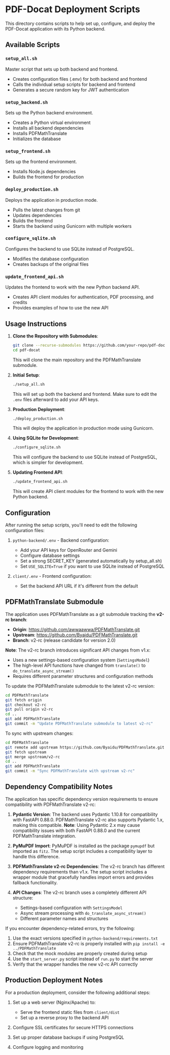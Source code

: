 # PDF-Docat Deployment Scripts

This directory contains scripts to help set up, configure, and deploy the PDF-Docat application with its Python backend.

## Available Scripts

### `setup_all.sh`
Master script that sets up both backend and frontend.
- Creates configuration files (.env) for both backend and frontend
- Calls the individual setup scripts for backend and frontend
- Generates a secure random key for JWT authentication

### `setup_backend.sh`
Sets up the Python backend environment.
- Creates a Python virtual environment
- Installs all backend dependencies
- Installs PDFMathTranslate
- Initializes the database

### `setup_frontend.sh`
Sets up the frontend environment.
- Installs Node.js dependencies
- Builds the frontend for production

### `deploy_production.sh`
Deploys the application in production mode.
- Pulls the latest changes from git
- Updates dependencies
- Builds the frontend
- Starts the backend using Gunicorn with multiple workers

### `configure_sqlite.sh`
Configures the backend to use SQLite instead of PostgreSQL.
- Modifies the database configuration
- Creates backups of the original files

### `update_frontend_api.sh`
Updates the frontend to work with the new Python backend API.
- Creates API client modules for authentication, PDF processing, and credits
- Provides examples of how to use the new API

## Usage Instructions

1. **Clone the Repository with Submodules**:
   ```bash
   git clone --recurse-submodules https://github.com/your-repo/pdf-docat.git
   cd pdf-docat
   ```
   This will clone the main repository and the PDFMathTranslate submodule.

2. **Initial Setup**:
   ```bash
   ./setup_all.sh
   ```
   This will set up both the backend and frontend. Make sure to edit the `.env` files afterward to add your API keys.

3. **Production Deployment**:
   ```bash
   ./deploy_production.sh
   ```
   This will deploy the application in production mode using Gunicorn.

4. **Using SQLite for Development**:
   ```bash
   ./configure_sqlite.sh
   ```
   This will configure the backend to use SQLite instead of PostgreSQL, which is simpler for development.

5. **Updating Frontend API**:
   ```bash
   ./update_frontend_api.sh
   ```
   This will create API client modules for the frontend to work with the new Python backend.

## Configuration

After running the setup scripts, you'll need to edit the following configuration files:

1. `python-backend/.env` - Backend configuration:
   - Add your API keys for OpenRouter and Gemini
   - Configure database settings
   - Set a strong SECRET_KEY (generated automatically by setup_all.sh)
   - Set `USE_SQLITE=True` if you want to use SQLite instead of PostgreSQL

2. `client/.env` - Frontend configuration:
   - Set the backend API URL if it's different from the default

## PDFMathTranslate Submodule

The application uses PDFMathTranslate as a git submodule tracking the **v2-rc branch**:

- **Origin**: https://github.com/awwaawwa/PDFMathTranslate.git
- **Upstream**: https://github.com/Byaidu/PDFMathTranslate.git
- **Branch**: v2-rc (release candidate for version 2.0)

**Note**: The v2-rc branch introduces significant API changes from v1.x:
- Uses a new settings-based configuration system (`SettingsModel`)
- The high-level API functions have changed from `translate()` to `do_translate_async_stream()`
- Requires different parameter structures and configuration methods

To update the PDFMathTranslate submodule to the latest v2-rc version:

```bash
cd PDFMathTranslate
git fetch origin
git checkout v2-rc
git pull origin v2-rc
cd ..
git add PDFMathTranslate
git commit -m "Update PDFMathTranslate submodule to latest v2-rc"
```

To sync with upstream changes:

```bash
cd PDFMathTranslate
git remote add upstream https://github.com/Byaidu/PDFMathTranslate.git
git fetch upstream
git merge upstream/v2-rc
cd ..
git add PDFMathTranslate
git commit -m "Sync PDFMathTranslate with upstream v2-rc"
```

## Dependency Compatibility Notes

The application has specific dependency version requirements to ensure compatibility with PDFMathTranslate v2-rc:

1. **Pydantic Version**: The backend uses Pydantic 1.10.8 for compatibility with FastAPI 0.88.0. PDFMathTranslate v2-rc also supports Pydantic 1.x, making this compatible. **Note**: Using Pydantic 2.x may cause compatibility issues with both FastAPI 0.88.0 and the current PDFMathTranslate integration.

2. **PyMuPDF Import**: PyMuPDF is installed as the package `pymupdf` but imported as `fitz`. The setup script includes a compatibility layer to handle this difference.

3. **PDFMathTranslate v2-rc Dependencies**: The v2-rc branch has different dependency requirements than v1.x. The setup script includes a wrapper module that gracefully handles import errors and provides fallback functionality.

4. **API Changes**: The v2-rc branch uses a completely different API structure:
   - Settings-based configuration with `SettingsModel`
   - Async stream processing with `do_translate_async_stream()`
   - Different parameter names and structures

If you encounter dependency-related errors, try the following:

1. Use the exact versions specified in `python-backend/requirements.txt`
2. Ensure PDFMathTranslate v2-rc is properly installed with `pip install -e ../PDFMathTranslate`
3. Check that the mock modules are properly created during setup
4. Use the `start_server.py` script instead of `run.py` to start the server
5. Verify that the wrapper handles the new v2-rc API correctly

## Production Deployment Notes

For a production deployment, consider the following additional steps:

1. Set up a web server (Nginx/Apache) to:
   - Serve the frontend static files from `client/dist`
   - Set up a reverse proxy to the backend API

2. Configure SSL certificates for secure HTTPS connections

3. Set up proper database backups if using PostgreSQL

4. Configure logging and monitoring
